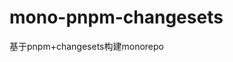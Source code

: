 <!--
 * @Author: tanka 
 * @Date: 2023-01-17 10:52:15
 * @LastEditors: tanka 
 * @LastEditTime: 2023-02-27 16:46:15
 * @FilePath: /mono-pnpm-changesets/README.md
 * @Description: 这是默认设置,请设置`customMade`, 打开koroFileHeader查看配置 进行设置: https://github.com/OBKoro1/koro1FileHeader/wiki/%E9%85%8D%E7%BD%AE
-->
# mono-pnpm-changesets
基于pnpm+changesets构建monorepo
